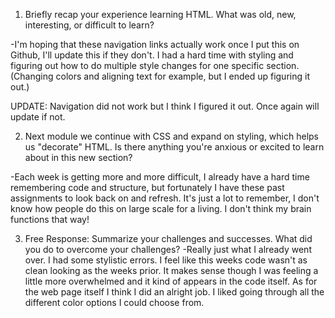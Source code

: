 1. Briefly recap your experience learning HTML. What was old, new, interesting, or difficult to learn?

-I'm hoping that these navigation links actually work once I put this on Github, I'll update this if they don't. I had a hard time with styling and figuring out how to do multiple style changes for one specific section. (Changing colors and aligning text for example, but I ended up figuring it out.)


UPDATE: Navigation did not work but I think I figured it out. Once again will update if not.

2. Next module we continue with CSS and expand on styling, which helps us "decorate" HTML. Is there anything you're anxious or excited to learn about in this new section?

-Each week is getting more and more difficult, I already have a hard time remembering code and structure, but fortunately I have these past assignments to look back on and refresh. It's just a lot to remember, I don't know how people do this on large scale for a living. I don't think my brain functions that way!

3. Free Response: Summarize your challenges and successes. What did you do to overcome your challenges?
-Really just what I already went over. I had some stylistic errors. I feel like this weeks code wasn't as clean looking as the weeks prior. It makes sense though I was feeling a little more overwhelmed and it kind of appears in the code itself. As for the web page itself I think I did an alright job. I liked going through all the different color options I could choose from.
